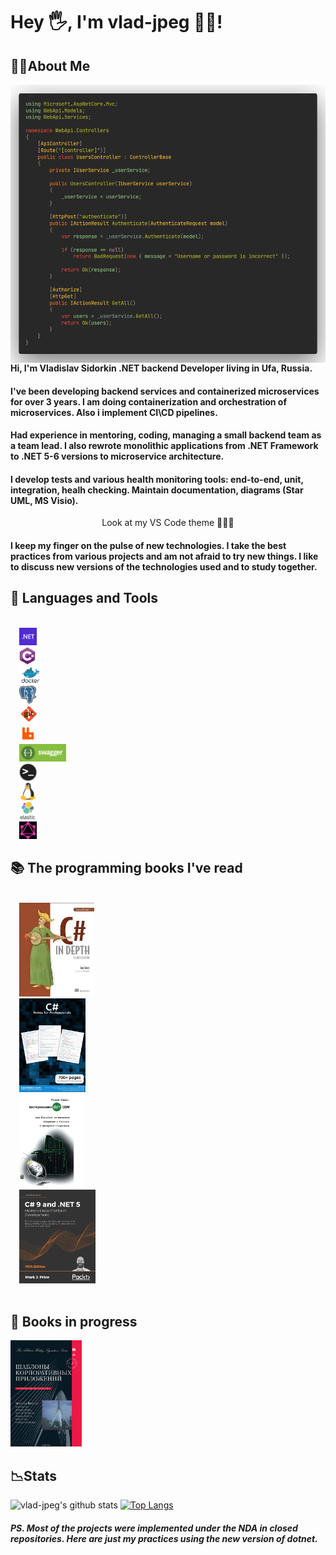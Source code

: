 
# Hey 🖐️, I'm vlad-jpeg 🐱‍💻!

## 🧑‍💻About Me
<img align="right" height="445" src="./code.png"></img>

#### Hi, **I'm Vladislav Sidorkin .NET backend Developer** living in  **Ufa, Russia**.

#### I've been developing **backend services** and containerized microservices for over 3 years. I am doing containerization and orchestration of **microservices**. Also i implement **CI\CD pipelines**.

#### Had experience in **mentoring**, coding, managing a small backend team as a **team lead**. I also rewrote monolithic applications from .NET Framework to .NET 5-6 versions to microservice architecture.

#### I develop tests and various health monitoring tools: **end-to-end, unit, integration, healh checking**. Maintain documentation, diagrams (Star UML, MS Visio).

<div align="center">Look at my VS Code theme 🗿🗿🗿 </div>

#### I keep my finger on the pulse of new technologies. I take the **best practices** from various projects and am not afraid to try new things. I like to discuss new versions of the technologies used and to study together.

## 🌄 Languages and Tools

<code>
  <img height="28" src="./dotnet.png">
  <img height="28" src="./csharp.jpg">
  <img height="28" src="./docker.jpg">
  <img height="28" src="./postgresql.png">
  <img height="28" src="./git.png">
  <img height="28" src="./rabbitmq.png">
  <img height="28" src="./swagger.jpeg">
  <img height="28" src="./terminal.png">
  <img height="28" src="./linux.png">
  <img height="28" src="./elastic.jpg">
  <img height="28" src="./graphql.jpg">
</code>

## 📚 The programming books I've read
<code>
  <img height="150" src="./depth.jpg">
  <img height="150" src="./notes.png">
  <img height="150" src="./тест.jfif">
  <img height="150" src="./modern.jpg">

</code>

## 📖 Books in progress

<img height="170" src="./шаблоны.jpg">

## 📉Stats


![vlad-jpeg's github stats](https://github-readme-stats.vercel.app/api?username=vlad-jpeg&show_icons=true&hide_border=false&theme=gruvbox&count_private=true&hide_title=false)
[![Top Langs](https://github-readme-stats.vercel.app/api/top-langs/?username=vlad-jpeg&hide=html&theme=gruvbox&layout=compact)](https://github.com/anuraghazra/github-readme-stats)

#### *PS. Most of the projects were implemented under the NDA in closed repositories. Here are just my practices using the new version of dotnet.*

